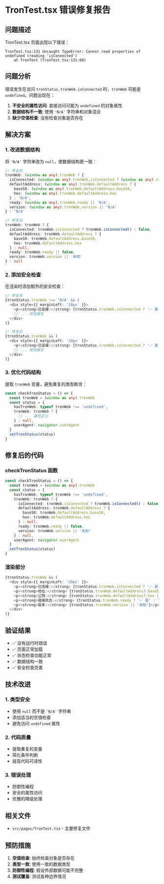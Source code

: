 # TronTest.tsx 错误修复报告

## 问题描述

TronTest.tsx 页面出现以下错误：

```
TronTest.tsx:131 Uncaught TypeError: Cannot read properties of undefined (reading 'isConnected')
    at TronTest (TronTest.tsx:131:60)
```

## 问题分析

错误发生在访问 `tronStatus.tronWeb.isConnected` 时，`tronWeb` 可能是 `undefined`。问题出现在：

1. **不安全的属性访问**: 直接访问可能为 `undefined` 的对象属性
2. **数据结构不一致**: 使用 `'N/A'` 字符串和对象混合
3. **缺少空值检查**: 没有检查对象是否存在

## 解决方案

### 1. 改进数据结构

将 `'N/A'` 字符串改为 `null`，使数据结构更一致：

```typescript
// 修复前
tronWeb: (window as any).tronWeb ? {
  isConnected: (window as any).tronWeb.isConnected ? (window as any).tronWeb.isConnected() : 'N/A',
  defaultAddress: (window as any).tronWeb.defaultAddress ? {
    base58: (window as any).tronWeb.defaultAddress.base58,
    hex: (window as any).tronWeb.defaultAddress.hex
  } : 'N/A',
  ready: (window as any).tronWeb.ready || 'N/A',
  version: (window as any).tronWeb.version || 'N/A'
} : 'N/A'

// 修复后
tronWeb: tronWeb ? {
  isConnected: tronWeb.isConnected ? tronWeb.isConnected() : false,
  defaultAddress: tronWeb.defaultAddress ? {
    base58: tronWeb.defaultAddress.base58,
    hex: tronWeb.defaultAddress.hex
  } : null,
  ready: tronWeb.ready || false,
  version: tronWeb.version || '未知'
} : null
```

### 2. 添加安全检查

在渲染时添加额外的安全检查：

```typescript
// 修复前
{tronStatus.tronWeb !== 'N/A' && (
  <div style={{ marginLeft: '20px' }}>
    <p><strong>已连接:</strong> {tronStatus.tronWeb.isConnected ? '✅ 是' : '❌ 否'}</p>
    // ... 其他属性
  </div>
)}

// 修复后
{tronStatus.tronWeb && (
  <div style={{ marginLeft: '20px' }}>
    <p><strong>已连接:</strong> {tronStatus.tronWeb.isConnected ? '✅ 是' : '❌ 否'}</p>
    // ... 其他属性
  </div>
)}
```

### 3. 优化代码结构

提取 `tronWeb` 变量，避免重复的类型断言：

```typescript
const checkTronStatus = () => {
  const tronWeb = (window as any).tronWeb
  const status = {
    hasTronWeb: typeof tronWeb !== 'undefined',
    tronWeb: tronWeb ? {
      // ... 属性定义
    } : null,
    userAgent: navigator.userAgent
  }
  setTronStatus(status)
}
```

## 修复后的代码

### checkTronStatus 函数
```typescript
const checkTronStatus = () => {
  const tronWeb = (window as any).tronWeb
  const status = {
    hasTronWeb: typeof tronWeb !== 'undefined',
    tronWeb: tronWeb ? {
      isConnected: tronWeb.isConnected ? tronWeb.isConnected() : false,
      defaultAddress: tronWeb.defaultAddress ? {
        base58: tronWeb.defaultAddress.base58,
        hex: tronWeb.defaultAddress.hex
      } : null,
      ready: tronWeb.ready || false,
      version: tronWeb.version || '未知'
    } : null,
    userAgent: navigator.userAgent
  }
  setTronStatus(status)
}
```

### 渲染部分
```typescript
{tronStatus.tronWeb && (
  <div style={{ marginLeft: '20px' }}>
    <p><strong>已连接:</strong> {tronStatus.tronWeb.isConnected ? '✅ 是' : '❌ 否'}</p>
    <p><strong>地址:</strong> {tronStatus.tronWeb.defaultAddress?.base58 || '未设置'}</p>
    <p><strong>公钥:</strong> {tronStatus.tronWeb.defaultAddress?.hex || '未设置'}</p>
    <p><strong>就绪状态:</strong> {tronStatus.tronWeb.ready ? '✅ 是' : '❌ 否'}</p>
    <p><strong>版本:</strong> {tronStatus.tronWeb.version || '未知'}</p>
  </div>
)}
```

## 验证结果

- ✅ 没有运行时错误
- ✅ 页面正常加载
- ✅ 状态检查功能正常
- ✅ 数据结构一致
- ✅ 安全检查完善

## 技术改进

### 1. 类型安全
- 使用 `null` 而不是 `'N/A'` 字符串
- 添加适当的空值检查
- 避免访问 `undefined` 属性

### 2. 代码质量
- 提取重复的变量
- 简化条件判断
- 提高代码可读性

### 3. 错误处理
- 防御性编程
- 安全的属性访问
- 优雅的降级处理

## 相关文件

- `src/pages/TronTest.tsx` - 主要修复文件

## 预防措施

1. **空值检查**: 始终检查对象是否存在
2. **类型一致**: 使用一致的数据类型
3. **防御性编程**: 假设外部数据可能不完整
4. **测试覆盖**: 测试各种边界情况
